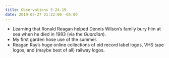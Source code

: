 ```yaml
---
title: Observations 5-24-19
date: 2019-05-27 21:22:00 -05:00
---
```


- Learning that Ronald Reagan helped Dennis Wilson’s family bury him at sea when he died in 1983 (via the *Guardian*).
- My first garden hose use of the summer.
- Reagan Ray’s huge online collections of old record label logos, VHS tape logos, and (maybe best of all) railway logos.